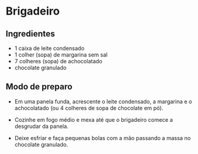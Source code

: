 # Brigadeiro 

## Ingredientes
 - 1 caixa de leite condensado
 - 1 colher (sopa) de margarina sem sal
 - 7 colheres (sopa) de achocolatado
 - chocolate granulado

## Modo de preparo

 - Em uma panela funda, acrescente o leite condensado, a margarina e o achocolatado (ou 4 colheres de sopa de chocolate em pó).

 - Cozinhe em fogo médio e mexa até que o brigadeiro comece a desgrudar da panela.

 - Deixe esfriar e faça pequenas bolas com a mão passando a massa no chocolate granulado.
